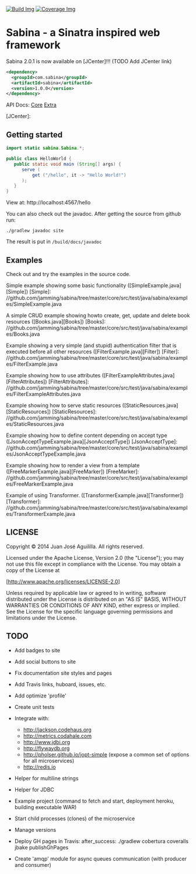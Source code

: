 [![Build Img]][Build Status] [![Coverage Img]][Coverage Status]

[Build Img]: https://travis-ci.org/jamming/sabina.svg?branch=master
[Build Status]: https://travis-ci.org/jamming/sabina

[Coverage Img]: https://img.shields.io/coveralls/jamming/sabina.svg
[Coverage Status]: https://coveralls.io/r/jamming/sabina


Sabina - a Sinatra inspired web framework
=========================================

Sabina 2.0.1 is now available on [JCenter]!!! (TODO Add JCenter link)

```xml
<dependency>
  <groupId>com.sabina</groupId>
  <artifactId>sabina</artifactId>
  <version>1.0.0</version>
</dependency>
```

API Docs: [Core](http://there4.co/sabina/core/) [Extra](http://there4.co/sabina/core/)

[JCenter]:


Getting started
---------------

```java
import static sabina.Sabina.*;

public class HelloWorld {
   public static void main (String[] args) {
      serve (
          get ("/hello", it -> "Hello World!")
      );
   }
}
```

View at: http://localhost:4567/hello

You can also check out the javadoc. After getting the source from github run:

    ./gradlew javadoc site

The result is put in `/build/docs/javadoc`


Examples
---------

Check out and try the examples in the source code.

Simple example showing some basic functionality ([SimpleExample.java][Simple])
[Simple]: //github.com/jamming/sabina/tree/master/core/src/test/java/sabina/examples/SimpleExample.java

A simple CRUD example showing howto create, get, update and delete book resources ([Books.java][Books])
[Books]: //github.com/jamming/sabina/tree/master/core/src/test/java/sabina/examples/Books.java

Example showing a very simple (and stupid) authentication filter that is executed before all
other resources ([FilterExample.java][Filter])
[Filter]: //github.com/jamming/sabina/tree/master/core/src/test/java/sabina/examples/FilterExample.java

Example showing how to use attributes ([FilterExampleAttributes.java][FilterAttributes])
[FilterAttributes]: //github.com/jamming/sabina/tree/master/core/src/test/java/sabina/examples/FilterExampleAttributes.java

Example showing how to serve static resources ([StaticResources.java][StaticResources])
[StaticResources]: //github.com/jamming/sabina/tree/master/core/src/test/java/sabina/examples/StaticResources.java

Example showing how to define content depending on accept type ([JsonAcceptTypeExample.java][JsonAcceptType])
[JsonAcceptType]: //github.com/jamming/sabina/tree/master/core/src/test/java/sabina/examples/JsonAcceptTypeExample.java

Example showing how to render a view from a template ([FreeMarkerExample.java][FreeMarker])
[FreeMarker]: //github.com/jamming/sabina/tree/master/core/src/test/java/sabina/examples/FreeMarkerExample.java

Example of using Transformer. ([TransformerExample.java][Transformer])
[Transformer]: //github.com/jamming/sabina/tree/master/core/src/test/java/sabina/examples/TransformerExample.java


LICENSE
-------

Copyright © 2014 Juan José Aguililla. All rights reserved.

Licensed under the Apache License, Version 2.0 (the "License"); you may not use this file
except in compliance with the License. You may obtain a copy of the License at

[http://www.apache.org/licenses/LICENSE-2.0]

Unless required by applicable law or agreed to in writing, software distributed under the
License is distributed on an "AS IS" BASIS, WITHOUT WARRANTIES OR CONDITIONS OF ANY KIND,
either express or implied. See the License for the specific language governing permissions
and limitations under the License.


TODO
----

* Add badges to site
* Add social buttons to site
* Fix documentation site styles and pages
* Add Travis links, huboard, issues, etc.

* Add optimize 'profile'
* Create unit tests

* Integrate with:
  * http://jackson.codehaus.org
  * http://metrics.codahale.com
  * http://www.jdbi.org
  * http://flywaydb.org
  * http://pholser.github.io/jopt-simple (expose a common set of options for all microservices)
  * http://redis.io
* Helper for multiline strings
* Helper for JDBC

* Example project (command to fetch and start, deployment heroku, building executable WAR)
* Start child processes (clones) of the microservice
* Manage versions
* Deploy GH pages in Travis: after_success: ./gradlew cobertura coveralls jbake publishGhPages
* Create 'amqp' module for async queues communication (with producer and consumer)
